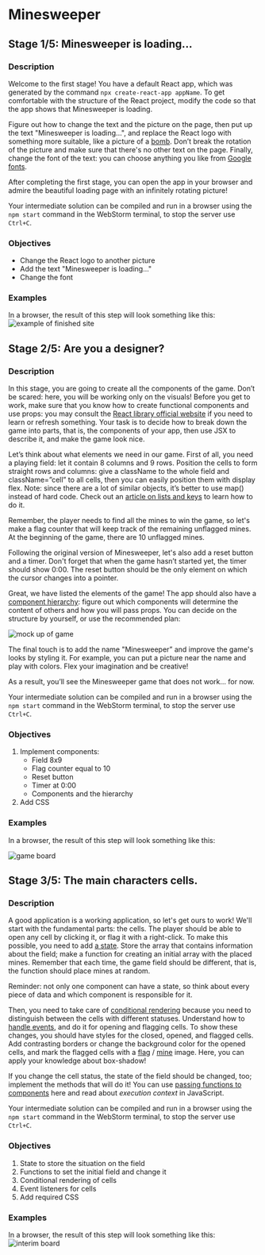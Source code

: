 # Minesweeper

## Stage 1/5: Minesweeper is loading...

### Description

Welcome to the first stage! You have a default React app, which was generated by the command `npx create-react-app appName`. To get comfortable with the structure of the React project, modify the code so that the app shows that Minesweeper is loading.

Figure out how to change the text and the picture on the page, then put up the text "Minesweeper is loading...", and replace the React logo with something more suitable, like a picture of a [bomb](https://stepik.org/media/attachments/lesson/360753/bomb.svg). Don’t break the rotation of the picture and make sure that there's no other text on the page. Finally, change the font of the text: you can choose anything you like from [Google fonts](https://fonts.google.com/).

After completing the first stage, you can open the app in your browser and admire the beautiful loading page with an infinitely rotating picture!

Your intermediate solution can be compiled and run in a browser using the `npm start` command in the WebStorm terminal, to stop the server use `Ctrl+C`.

### Objectives

- Change the React logo to another picture
- Add the text "Minesweeper is loading..."
- Change the font

### Examples

In a browser, the result of this step will look something like this:
![example of finished site](https://ucarecdn.com/705621cc-cfcb-4ee8-9fce-a361061edd8a/)

## Stage 2/5: Are you a designer?

### Description

In this stage, you are going to create all the components of the game. Don’t be scared: here, you will be working only on the visuals! Before you get to work, make sure that you know how to create functional components and use props: you may consult the [React library official website](https://reactjs.org/docs/components-and-props.html) if you need to learn or refresh something. Your task is to decide how to break down the game into parts, that is, the components of your app, then use JSX to describe it, and make the game look nice.

Let’s think about what elements we need in our game. First of all, you need a playing field: let it contain 8 columns and 9 rows. Position the cells to form straight rows and columns: give a className to the whole field and className=”cell” to all cells, then you can easily position them with display flex. Note: since there are a lot of similar objects, it’s better to use map() instead of hard code. Check out an [article on lists and keys](https://reactjs.org/docs/lists-and-keys.html) to learn how to do it.

Remember, the player needs to find all the mines to win the game, so let's make a flag counter that will keep track of the remaining unflagged mines. At the beginning of the game, there are 10 unflagged mines.

Following the original version of Minesweeper, let's also add a reset button and a timer. Don't forget that when the game hasn’t started yet, the timer should show 0:00. The reset button should be the only element on which the cursor changes into a pointer.

Great, we have listed the elements of the game! The app should also have a [component hierarchy](https://reactjs.org/docs/thinking-in-react.html): figure out which components will determine the content of others and how you will pass props. You can decide on the structure by yourself, or use the recommended plan:

![mock up of game](https://ucarecdn.com/1d270ff4-82f8-46de-b991-eddb1d0c34c1/)

The final touch is to add the name "Minesweeper” and improve the game's looks by styling it. For example, you can put a picture near the name and play with colors. Flex your imagination and be creative!

As a result, you’ll see the Minesweeper game that does not work... for now.

Your intermediate solution can be compiled and run in a browser using the `npm start` command in the WebStorm terminal, to stop the server use `Ctrl+C`.

### Objectives

1. Implement components:
   - Field 8x9
   - Flag counter equal to 10
   - Reset button
   - Timer at 0:00
   - Components and the hierarchy
2. Add CSS

### Examples

In a browser, the result of this step will look something like this:

![game board](https://ucarecdn.com/bf3d1073-b462-46c9-889b-1767304884f4/)

## Stage 3/5: The main characters cells.

### Description

A good application is a working application, so let's get ours to work! We'll start with the fundamental parts: the cells. The player should be able to open any cell by clicking it, or flag it with a right-click. To make this possible, you need to add [a state](https://reactjs.org/docs/state-and-lifecycle.html). Store the array that contains information about the field; make a function for creating an initial array with the placed mines. Remember that each time, the game field should be different, that is, the function should place mines at random.

Reminder: not only one component can have a state, so think about every piece of data and which component is responsible for it.

Then, you need to take care of [conditional rendering](https://reactjs.org/docs/conditional-rendering.html) because you need to distinguish between the cells with different statuses. Understand how to [handle events](https://reactjs.org/docs/handling-events.html), and do it for opening and flagging cells. To show these changes, you should have styles for the closed, opened, and flagged cells. Add contrasting borders or change the background color for the opened cells, and mark the flagged cells with a [flag](https://stepik.org/media/attachments/lesson/360753/target.svg) / [mine](https://stepik.org/media/attachments/lesson/360753/fired.svg) image. Here, you can apply your knowledge about box-shadow!

If you change the cell status, the state of the field should be changed, too; implement the methods that will do it! You can use [passing functions to components](https://reactjs.org/docs/faq-functions.html) here and read about <i>execution context</i> in JavaScript.

Your intermediate solution can be compiled and run in a browser using the `npm start` command in the WebStorm terminal, to stop the server use `Ctrl+C`.

### Objectives

1. State to store the situation on the field
2. Functions to set the initial field and change it
3. Conditional rendering of cells
4. Event listeners for cells
5. Add required CSS

### Examples

In a browser, the result of this step will look something like this:
![interim board](https://ucarecdn.com/94841e5f-b24c-4e80-8d8f-4d61e5f79ca6/)
